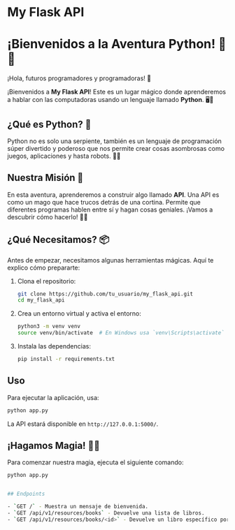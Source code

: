# My Flask API
# ¡Bienvenidos a la Aventura Python! 🐍🚀

¡Hola, futuros programadores y programadoras! 👋

¡Bienvenidos a **My Flask API**! Este es un lugar mágico donde aprenderemos a hablar con las computadoras usando un lenguaje llamado **Python**. 🖥️🎉

## ¿Qué es Python? 🐍

Python no es solo una serpiente, también es un lenguaje de programación súper divertido y poderoso que nos permite crear cosas asombrosas como juegos, aplicaciones y hasta robots. 🤖✨

## Nuestra Misión 🚀

En esta aventura, aprenderemos a construir algo llamado **API**. Una API es como un mago que hace trucos detrás de una cortina. Permite que diferentes programas hablen entre sí y hagan cosas geniales. ¡Vamos a descubrir cómo hacerlo! 🎩✨

## ¿Qué Necesitamos? 📦

Antes de empezar, necesitamos algunas herramientas mágicas. Aquí te explico cómo prepararte:

1. Clona el repositorio:
    ```bash
    git clone https://github.com/tu_usuario/my_flask_api.git
    cd my_flask_api
    ```

2. Crea un entorno virtual y activa el entorno:
    ```bash
    python3 -m venv venv
    source venv/bin/activate  # En Windows usa `venv\Scripts\activate`
    ```

3. Instala las dependencias:
    ```bash
    pip install -r requirements.txt
    ```

## Uso

Para ejecutar la aplicación, usa:
```bash
python app.py
```

La API estará disponible en `http://127.0.0.1:5000/`.

## ¡Hagamos Magia! 🎩✨

Para comenzar nuestra magia, ejecuta el siguiente comando:
```bash
python app.py


## Endpoints

- `GET /` - Muestra un mensaje de bienvenida.
- `GET /api/v1/resources/books` - Devuelve una lista de libros.
- `GET /api/v1/resources/books/<id>` - Devuelve un libro específico por ID.
